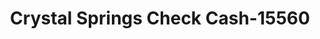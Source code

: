 ---
f_zip-code: 39059
f_state-code: MS
title: Crystal Springs Check Cash-15560
f_phone: 601-892-9000
f_city-only: Crystal Springs
f_address: 303 E Marion Ave Crystal Springs
f_location-unique-id: '15560'
slug: crystal-springs-check-cash-15560
updated-on: '2024-05-30T13:46:58.046Z'
created-on: '2024-05-30T13:36:59.803Z'
published-on: '2024-05-30T13:54:32.469Z'
f_city-state: cms/city/crystal-springs-ms.md
f_company: cms/company/crystal-springs-check-cash.md
f_state: cms/state/mississippi.md
layout: '[payday-loan].html'
tags: payday-loan
---